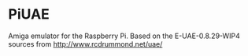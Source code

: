 PiUAE
=====

Amiga emulator for the Raspberry Pi. Based on the E-UAE-0.8.29-WIP4 sources from http://www.rcdrummond.net/uae/